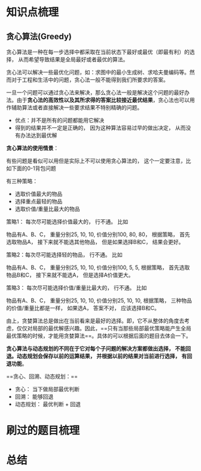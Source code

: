 # 知识点梳理

## 贪心算法(Greedy)

贪心算法是一种在每一步选择中都采取在当前状态下最好或最优（即最有利）的选择， 从而希望导致结果是全局最好或者最优的算法。

贪心法可以解决一些最优化问题，如：求图中的最小生成树、求哈夫曼编码等。然而对于工程和生活中的问题，贪心法一般不能得到我们所要求的答案。

一旦一个问题可以通过贪心法来解决，那么贪心法一般是解决这个问题的最好办法。由于**贪心法的高效性以及其所求得的答案比较接近最优结果**，贪心法也可以用作辅助算法或者直接解决一些要求结果不特别精确的问题。

* 优点：并不是所有的问题都能用它解决
* 得到的结果并不一定是正确的， 因为这种算法容易过早的做出决定， 从而没有办法达到最优解

**贪心算法的使用情景**：

有些问题是看似可以用但是实际上不可以使用贪心算法的， 这个一定要注意，比如下面的0-1背包问题

有三种策略：

*  选取价值最大的物品
* 选择重点最轻的物品
* 选取价值/重量比最大的物品

策略1： 每次尽可能选择价值最大的， 行不通。 比如

物品有A、B、C， 重量分别25, 10, 10, 价值分别100, 80, 80， 根据策略， 首先选取物品A， 接下来就不能选其他物品， 但是如果选择B和C， 结果会更好。

策略2：每次尽可能选择轻的物品， 行不通。 比如

物品有A、B、C， 重量分别25, 10, 10, 价值分别100, 5, 5, 根据策略， 首先选取物品B和C， 接下来就不能选A， 但是选择A价值更大。

策略3： 每次尽可能选择价值/重量比最大的， 行不通。 比如

物品有A、B、C， 重量分别25, 10, 10, 价值分别25, 10, 10, 根据策略， 三种物品的价值/重量比都是一样， 如果选A， 答案不对， 应该选择B和C。

由上，贪婪算法总是做出在当前看来是最好的选择。即，它不从整体的角度去考虑，仅仅对局部的最优解感兴趣。因此，==只有当那些局部最优策略能产生全局最优策略的时候，才能用贪婪算法==。具体的可以根据后面的题目去体会一下。

**贪心算法与动态规划的不同在于它对每个子问题的解决方案都做出选择， 不能回退。动态规划会保存以前的运算结果， 并根据以前的结果对当前进行选择， 有回退功能**。

==贪心、回溯、动态规划：==

* 贪心： 当下做局部最优判断
* 回溯： 能够回退
* 动态规划： 最优判断 + 回退

# 刷过的题目梳理



# 总结